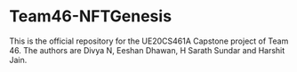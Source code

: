 # Team46-NFTGenesis
This is the official repository for the UE20CS461A Capstone project of Team 46. The authors are Divya N, Eeshan Dhawan, H Sarath Sundar and Harshit Jain.
